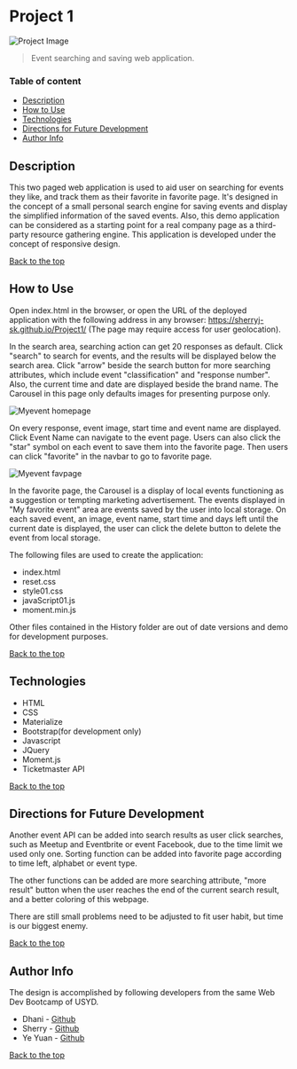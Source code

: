 # Project 1

![Project Image](assets/images/projectImage.png)

>Event searching and saving web application.



### Table of content

- [Description](##Description)
- [How to Use](##How-to-Use)
- [Technologies](##Technologies)
- [Directions for Future Development](##Directions-for-Future-Development)
- [Author Info](##Author-Info)



## Description

This two paged web application is used to aid user on searching for events they like, and track them as their favorite in favorite page.
It's designed in the concept of a small personal search engine for saving events and display the simplified information of the saved events. Also, this demo application can be considered as a starting point for a real company page as a third-party resource gathering engine.
This application is developed under the concept of responsive design.

[Back to the top](#Project-1)



## How to Use

Open index.html in the browser,
or open the URL of the deployed application with the following address in any browser: https://sherryj-sk.github.io/Project1/ (The page may require access for user geolocation).

In the search area, searching action can get 20 responses as default. Click "search" to search for events, and the results will be displayed below the search area. Click "arrow" beside the search button for more searching attributes, which include event "classification" and "response number". Also, the current time and date are displayed beside the brand name. The Carousel in this page only defaults images for presenting purpose only.

![Myevent homepage](assets/images/homepage.png)

On every response, event image, start time and event name are displayed. Click Event Name can navigate to the event page. Users can also click the "star" symbol on each event to save them into the favorite page. Then users can click "favorite" in the navbar to go to favorite page.

![Myevent favpage](assets/images/favpage.png)

In the favorite page, the Carousel is a display of local events functioning as a suggestion or tempting marketing advertisement. The events displayed in "My favorite event" area are events saved by the user into local storage. On each saved event, an image, event name, start time and days left until the current date is displayed, the user can click the delete button to delete the event from local storage.

The following files are used to create the application:
- index.html
- reset.css
- style01.css
- javaScript01.js
- moment.min.js

Other files contained in the History folder are out of date versions and demo for development purposes.

[Back to the top](#Project-1)



## Technologies
- HTML
- CSS
- Materialize 
- Bootstrap(for development only)
- Javascript
- JQuery
- Moment.js
- Ticketmaster API

[Back to the top](#Project-1)



## Directions for Future Development

Another event API can be added into search results as user click searches, such as Meetup and Eventbrite or event Facebook, due to the time limit we used only one. Sorting function can be added into favorite page according to time left, alphabet or event type. 

The other functions can be added are more searching attribute, "more result" button when the user reaches the end of the current search result, and a better coloring of this webpage.

There are still small problems need to be adjusted to fit user habit, but time is our biggest enemy.


[Back to the top](#Project-1)



## Author Info

The design is accomplished by following developers from the same Web Dev Bootcamp of USYD.

- Dhani - [Github](https://pozengineer.github.io/)
- Sherry - [Github]()
- Ye Yuan - [Github](https://github.com/AndyYuan-Oni)

[Back to the top](#Project-1)
